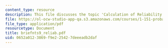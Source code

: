 ```yaml
---
content_type: resource
description: This file discusses the topic 'Calculation of Reliability Index, Beta'.
file: https://ol-ocw-studio-app-qa.s3.amazonaws.com/courses/1-151-probability-and-statistics-in-engineering-spring-2005/0652a0123869f9e225427deeeadb2daf_briefnts9_reliab.pdf
file_type: application/pdf
resourcetype: Document
title: briefnts9_reliab.pdf
uid: 0652a012-3869-f9e2-2542-7deeeadb2daf
---
```

